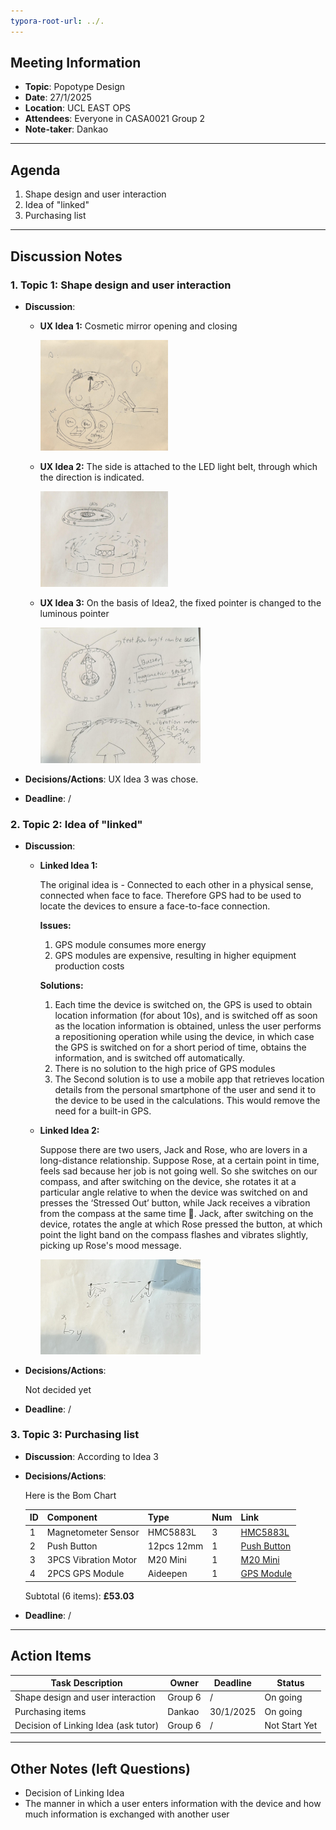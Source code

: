 ```yaml
---
typora-root-url: ../.
---
```


## Meeting Information
- **Topic**:  Popotype Design
- **Date**:  27/1/2025
- **Location**:  UCL EAST OPS
- **Attendees**:  Everyone in CASA0021 Group 2
- **Note-taker**:  Dankao

---

## Agenda
1.  Shape design and user interaction
1.  Idea of "linked"
1.  Purchasing list

---

## Discussion Notes

### 1. Topic 1: Shape design and user interaction
- **Discussion**:  

  - **UX Idea 1:** Cosmetic mirror opening and closing

    <img src="/Img/Groupmeeting/week1/WhatsApp Image 2025-01-30 at 11.27.02.jpeg" alt="WhatsApp Image 2025-01-30 at 11.27.02" style="zoom:20%;" />

  - **UX Idea 2:** The side is attached to the LED light belt, through which the direction is indicated.

    <img src="/Img/Groupmeeting/week1/WhatsApp Image 2025-01-30 at 11.28.22.jpeg" alt="WhatsApp Image 2025-01-30 at 11.28.22" style="zoom:20%;" />
    
  - **UX Idea 3:** On the basis of Idea2, the fixed pointer is changed to the luminous pointer
  
    <img src="/Img/Groupmeeting/week1/WhatsApp Image 2025-01-30 at 11.27.58.jpeg" alt="WhatsApp Image 2025-01-30 at 11.27.58" style="zoom:25%;" />

- **Decisions/Actions**:  UX Idea 3 was chose.

- **Deadline**:  /

### 2. Topic 2: Idea of "linked"
- **Discussion**: 

  - **Linked Idea 1:** 

    The original idea is - Connected to each other in a physical sense, connected when face to face. Therefore GPS had to be used to locate the devices to ensure a face-to-face connection.

    **Issues:**

    1. GPS module consumes more energy
    2. GPS modules are expensive, resulting in higher equipment production costs

    **Solutions:**

    1. Each time the device is switched on, the GPS is used to obtain location information (for about 10s), and is switched off as soon as the location information is obtained, unless the user performs a repositioning operation while using the device, in which case the GPS is switched on for a short period of time, obtains the information, and is switched off automatically.
    2. There is no solution to the high price of GPS modules
    3. The Second solution is to use a mobile app that retrieves location details from the personal smartphone of the user and send it to the device to be used in the calculations. This would remove the need for a built-in GPS. 

  - **Linked Idea 2:** 

    Suppose there are two users, Jack and Rose, who are lovers in a long-distance relationship. Suppose Rose, at a certain point in time, feels sad because her job is not going well. So she switches on our compass, and after switching on the device, she rotates it at a particular angle relative to when the device was switched on and presses the ‘Stressed Out’ button, while Jack receives a vibration from the compass at the same time 📳. Jack, after switching on the device, rotates the angle at which Rose pressed the button, at which point the light band on the compass flashes and vibrates slightly, picking up Rose's mood message.
    
    <img src="/Img/Groupmeeting/week1/WhatsApp Image 2025-01-30 at 11.37.17.jpeg" alt="WhatsApp Image 2025-01-30 at 11.37.17" style="zoom:25%;" />

- **Decisions/Actions**:  

  Not decided yet

- **Deadline**:  /

### 3. Topic 3: Purchasing list
- **Discussion**:  According to Idea 3

- **Decisions/Actions**: 

  Here is the Bom Chart

  | ID | Component      | Type       | Num | Link        |
  |------|----------------|---------------|------|------------|
  | 1    | Magnetometer Sensor| HMC5883L | 3    | [HMC5883L](https://www.amazon.co.uk/DAOKAI-Three-axis-magnetic-QMC5883L-Magnetometer/dp/B0CD77DN87/ref=sr_1_3?crid=3OSK5IIR2HEGC&dib=eyJ2IjoiMSJ9.zhjEjRaO1IloqwnSW6UebLLmc6Dsp2pbyqGbSr8xB-eFEaw-sSWzjv-wwkbZ1PRiLfKX4ir78RFcUDraV58lyoBZV0ykpmuABqXYrPdK1BqrWV3N68fOd0T-JvMsDN1BoSQcluNCwzxTncvPa1DfaRzVjEIfV-4DW72nh_nqGr1Lj9QkKUzEOyN1ylN2WGZwy-7WOFmufrSJZNQfiFFwsq9l0lYZiZjPVDwOU4XekU10lNxOCqvVe_FQTDFnhU2h44tIoXRIQuD6kxB9-dCUmtox2xgCbHfv8WhvHZxvzwfkDT0C1Nex-uO5d6KfXnInrrFvpE0lE6sehvz71qWcjSsYoM84x0h_eEvWZVJAlAAad5GA7BZVpTj02gIqLXmOrOB-Znnk_kkKs2c-hSeFr52Mbe9Nqkr53PXVI0ip0rlawLrKgDWA7muQnh1dsHGB.ym47vcvC8hKjixKSOB8uIgmPTslufP1PgO6kdFOd590&dib_tag=se&keywords=HMC5883L&qid=1738254153&sprefix=hmc5883l%2Caps%2C99&sr=8-3)     |
  | 2    | Push Button    | 12pcs 12mm     | 1    |[Push Button](https://www.amazon.co.uk/gp/product/B07XQSBW7Q/ref=sw_img_1?smid=A1DBC97EH2O973&th=1)      |
  | 3    | 3PCS Vibration Motor | M20 Mini | 1   | [M20 Mini](https://www.amazon.co.uk/Vibration-Electric-Vibrating-Eccentric-Instrument/dp/B07WP2PGBW/ref=sr_1_31?crid=1SULMIOIENY2&dib=eyJ2IjoiMSJ9.aOjDBhvfppVB_Xq_Y4Mug5dlS7q1JZpz_t7I4qh8zfwMwTkJqLccgG0i8QBZQ8Hdq0-0injkcuLgFlf7qwjGBzrjmMAYssYgN4i9nwR-SsvgDjvDlIxLEmGajZHSP0cLsN9G0xfCTdEh69QXZiH7bsMEUB-PaMxtp2nKdAu2wwBUryggSCvvlLLGXyEVpFWnQcDwE8L7N9R3BXjlw4n2MzIl5xHvCRJvZm6H-RPpjQBV2VjL43hKdEDo803kCGwVPTJReRD5mLPeTpjdv51Fn-WZqUUDXg9cf8MStMCB-xC0ZTQ4wk6WTqChagiRnyfIA2jTAN6mb6Ko1nFZepblAqlFjuR-jiHkVn8zPpdlSwc.yUS1KBJ2eQcyx6BNh72EnsERR4vDJhmGcPpQmuXGRdE&dib_tag=se&keywords=vibration+motor&qid=1738254932&s=industrial&sprefix=vibration+motor%2Cindustrial%2C85&sr=1-31) |
  | 4    | 2PCS GPS Module | Aideepen | 1    | [GPS Module](https://www.amazon.co.uk/Aideepen-GY-GPS6MV2-Position-Antenna-Controller/dp/B08CZSL193/ref=sr_1_4?crid=2VW400T6XUZQO&dib=eyJ2IjoiMSJ9.IQEnDal4ccImPnN2M5hPECmBuR3YWwWJuU73rkriFdwMvxpTcHblIdbeItblJiL4TA74Mh6Y0ZWMGQOQkzjhR7KbecqomQI3tSlBvmndVHwGHhxT-60h0F7vBQ604MqymzhWg2VY-qrgjQnREQ3la77QYjtUAi8eu0TkqYqqzch_K3gNif7SllqGP4BNy5SDMQsQZ-tzvOp4KW6-v2G9FIzgkJ6l8-ZtpaXWkWFrNus.-AmpJyZaqqUKqqstSgVGqnDzWkU5HIOdoliNiOieHP4&dib_tag=se&keywords=gps+module&qid=1738255200&sprefix=GPS+%2Caps%2C80&sr=8-4)   |

  Subtotal (6 items): **£53.03**


- **Deadline**: /

---

## Action Items
| Task Description                     | Owner   | Deadline  | Status        |
| ------------------------------------ | ------- | --------- | ------------- |
| Shape design and user interaction    | Group 6 | /         | On going      |
| Purchasing items                     | Dankao  | 30/1/2025 | On going      |
| Decision of Linking Idea (ask tutor) | Group 6 | /         | Not Start Yet |


---

## Other Notes (left Questions)
-  Decision of Linking Idea
-  The manner in which a user enters information with the device and how much information is exchanged with another user
